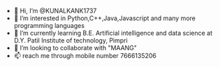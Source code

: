 - 👋 Hi, I’m @KUNALKANK1737
- 👀 I’m interested in Python,C++,Java,Javascript and many more programming languages
- 🌱 I’m currently learning B.E. Artificial intelligence and data science at D.Y. Patil Institute of technology, Pimpri
- 💞️ I’m looking to collaborate with "MAANG"
- 📫 reach me  through mobile number 7666135206



